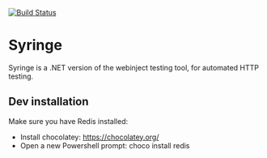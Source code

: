 [![Build Status](https://travis-ci.org/yetanotherchris/syringe.svg?branch=master)](https://travis-ci.org/yetanotherchris/syringe)

# Syringe
Syringe is a .NET version of the webinject testing tool, for automated HTTP testing.


## Dev installation

Make sure you have Redis installed:

* Install chocolatey: https://chocolatey.org/
* Open a new Powershell prompt: choco install redis